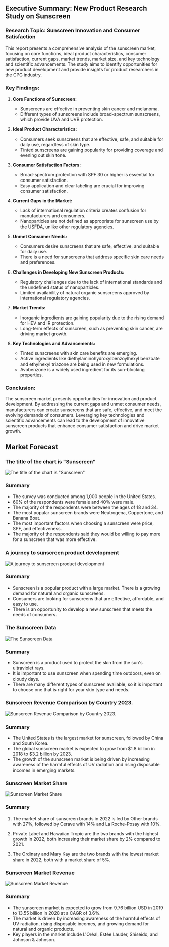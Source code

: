 ## Executive Summary: New Product Research Study on Sunscreen

### Research Topic: Sunscreen Innovation and Consumer Satisfaction

This report presents a comprehensive analysis of the sunscreen market, focusing on core functions, ideal product characteristics, consumer satisfaction, current gaps, market trends, market size, and key technology and scientific advancements. The study aims to identify opportunities for new product development and provide insights for product researchers in the CPG industry.

### Key Findings:

1. **Core Functions of Sunscreen:**
   - Sunscreens are effective in preventing skin cancer and melanoma.
   - Different types of sunscreens include broad-spectrum sunscreens, which provide UVA and UVB protection.

2. **Ideal Product Characteristics:**
   - Consumers seek sunscreens that are effective, safe, and suitable for daily use, regardless of skin type.
   - Tinted sunscreens are gaining popularity for providing coverage and evening out skin tone.

3. **Consumer Satisfaction Factors:**
   - Broad-spectrum protection with SPF 30 or higher is essential for consumer satisfaction.
   - Easy application and clear labeling are crucial for improving consumer satisfaction.

4. **Current Gaps in the Market:**
   - Lack of international regulation criteria creates confusion for manufacturers and consumers.
   - Nanoparticles are not defined as appropriate for sunscreen use by the USFDA, unlike other regulatory agencies.

5. **Unmet Consumer Needs:**
   - Consumers desire sunscreens that are safe, effective, and suitable for daily use.
   - There is a need for sunscreens that address specific skin care needs and preferences.

6. **Challenges in Developing New Sunscreen Products:**
   - Regulatory challenges due to the lack of international standards and the undefined status of nanoparticles.
   - Limited availability of natural organic sunscreens approved by international regulatory agencies.

7. **Market Trends:**
   - Inorganic ingredients are gaining popularity due to the rising demand for HEV and IR protection.
   - Long-term effects of sunscreen, such as preventing skin cancer, are driving market growth.

8. **Key Technologies and Advancements:**
   - Tinted sunscreens with skin care benefits are emerging.
   - Active ingredients like diethylaminohydroxylbenzoylhexyl benzoate and ethylhexyl triazone are being used in new formulations.
   - Avobenzone is a widely used ingredient for its sun-blocking properties.

### Conclusion:

The sunscreen market presents opportunities for innovation and product development. By addressing the current gaps and unmet consumer needs, manufacturers can create sunscreens that are safe, effective, and meet the evolving demands of consumers. Leveraging key technologies and scientific advancements can lead to the development of innovative sunscreen products that enhance consumer satisfaction and drive market growth.
 


 ## Market Forecast 



 ###  The title of the chart is "Sunscreen" 

 ![ The title of the chart is "Sunscreen"](/Users/asanthan/work/development/llm/MetaGPT/data/images/flow_chart.png) 

 ### Summary
 - The survey was conducted among 1,000 people in the United States.
- 60% of the respondents were female and 40% were male.
- The majority of the respondents were between the ages of 18 and 34.
- The most popular sunscreen brands were Neutrogena, Coppertone, and Banana Boat.
- The most important factors when choosing a sunscreen were price, SPF, and effectiveness.
- The majority of the respondents said they would be willing to pay more for a sunscreen that was more effective.



 ###  A journey to sunscreen product development 

 ![ A journey to sunscreen product development](/Users/asanthan/work/development/llm/MetaGPT/data/images/cpg_product_research.png) 

 ### Summary
 * Sunscreen is a popular product with a large market. There is a growing demand for natural and organic sunscreens.
* Consumers are looking for sunscreens that are effective, affordable, and easy to use.
* There is an opportunity to develop a new sunscreen that meets the needs of consumers.



 ###  The Sunscreen Data 

 ![ The Sunscreen Data](/Users/asanthan/work/development/llm/MetaGPT/data/images/Minions.png) 

 ### Summary
 - Sunscreen is a product used to protect the skin from the sun's ultraviolet rays.
- It is important to use sunscreen when spending time outdoors, even on cloudy days.
- There are many different types of sunscreen available, so it is important to choose one that is right for your skin type and needs.



 ###  Sunscreen Revenue Comparison by Country 2023. 

 ![ Sunscreen Revenue Comparison by Country 2023.](/Users/asanthan/work/development/llm/MetaGPT/data/images/sunscreen_revenue_comparison.png) 

 ### Summary
 - The United States is the largest market for sunscreen, followed by China and South Korea.
- The global sunscreen market is expected to grow from $1.8 billion in 2018 to $3.2 billion by 2023.
- The growth of the sunscreen market is being driven by increasing awareness of the harmful effects of UV radiation and rising disposable incomes in emerging markets.



 ###  Sunscreen Market Share 

 ![ Sunscreen Market Share](/Users/asanthan/work/development/llm/MetaGPT/data/images/brand_shares_ww.png) 

 ### Summary
 1. The market share of sunscreen brands in 2022 is led by Other brands with 27%, followed by Cerave with 14% and La Roche-Posay with 10%.


2. Private Label and Hawaiian Tropic are the two brands with the highest growth in 2022, both increasing their market share by 2% compared to 2021.


3. The Ordinary and Mary Kay are the two brands with the lowest market share in 2022, both with a market share of 5%.



 ###  Sunscreen Market Revenue 

 ![ Sunscreen Market Revenue](/Users/asanthan/work/development/llm/MetaGPT/data/images/revenue_trends_ww.png) 

 ### Summary
 - The sunscreen market is expected to grow from 9.76 billion USD in 2019 to 13.55 billion in 2028 at a CAGR of 3.6%.
- The market is driven by increasing awareness of the harmful effects of UV radiation, rising disposable incomes, and growing demand for natural and organic products.
- Key players in the market include L'Oréal, Estée Lauder, Shiseido, and Johnson & Johnson.

